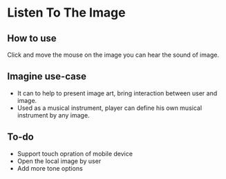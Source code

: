 # Listen To The Image

## How to use
Click and move the mouse on the image you can hear the sound of image.

## Imagine use-case
- It can to help to present image art, bring interaction between user and image.
- Used as a musical instrument, player can define his own musical instrument by any image.

## To-do
- Support touch opration of mobile device
- Open the local image by user
- Add more tone options
